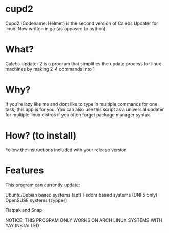 # cupd2
Cupd2 (Codename: Helmet) is the second version of Calebs Updater for linux. Now written in go (as opposed to python)

# What?
Calebs Updater 2 is a program that simplifies the update process for linux machines by making 2-4 commands into 1

# Why?
If you're lazy like me and dont like to type in multiple commands for one task, this app is for you. You can also use this script as a universial updater for multiple linux distros if you often forget package manager syntax.

# How? (to install)
Follow the instructions included with your release version

# Features
This program can currently update:

Ubuntu/Debian based systems (apt)
Fedora based systems (DNF5 only)
OpenSUSE systems (zypper)

Flatpak and Snap

NOTICE: THIS PROGRAM ONLY WORKS ON ARCH LINUX SYSTEMS WITH YAY INSTALLED
